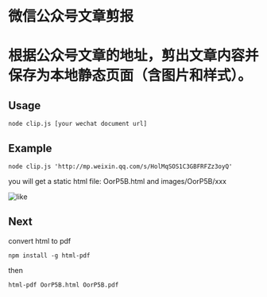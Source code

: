 # 微信公众号文章剪报

# 根据公众号文章的地址，剪出文章内容并保存为本地静态页面（含图片和样式）。

## Usage
``
node clip.js [your wechat document url]
``

## Example
``
node clip.js 'http://mp.weixin.qq.com/s/HolMqSOS1C3GBFRFZz3oyQ'
``

you will get a static html file:
OorP5B.html and images/OorP5B/xxx

![like](https://v5ent.com/images/ec1057cc754a65ec0f5384182a945f08)


## Next

convert html to pdf

``
npm install -g html-pdf
``

then

``
html-pdf OorP5B.html OorP5B.pdf
``
